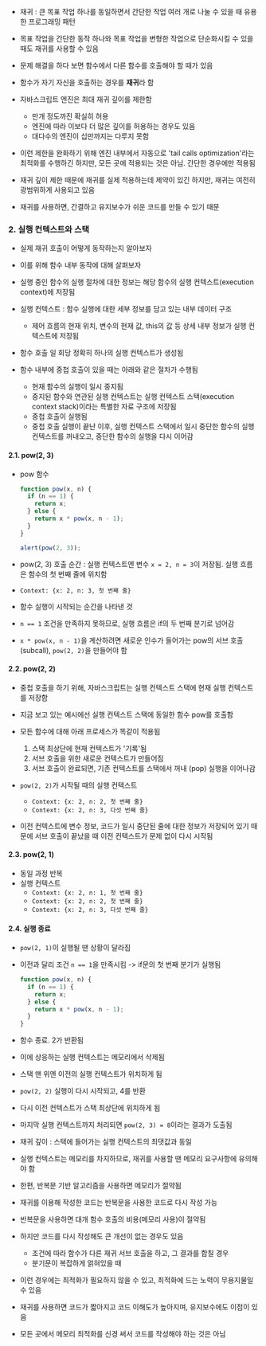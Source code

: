 - 재귀 : 큰 목표 작업 하나를 동일하면서 간단한 작업 여러 개로 나눌 수 있을 때 유용한 프로그래밍 패턴
- 목표 작업을 간단한 동작 하나와 목표 작업을 변형한 작업으로 단순화시킬 수 있을 때도 재귀를 사용할 수 있음

- 문제 해결을 하다 보면 함수에서 다른 함수를 호출해야 할 때가 있음
- 함수가 자기 자신을 호출하는 경우를 **재귀**라 함

- 자바스크립트 엔진은 최대 재귀 깊이를 제한함
  - 만개 정도까진 확실히 허용
  - 엔진에 따라 이보다 더 많은 깊이를 허용하는 경우도 있음
  - 대다수의 엔진이 십만까지는 다루지 못함
- 이런 제한을 완화하기 위해 엔진 내부에서 자동으로 'tail calls optimization'라는 최적화를 수행하긴 하지만, 모든 곳에 적용되는 것은 아님. 간단한 경우에만 적용됨
- 재귀 깊이 제한 때문에 재귀를 실제 적용하는데 제약이 있긴 하지만, 재귀는 여전히 광범위하게 사용되고 있음
- 재귀를 사용하면, 간결하고 유지보수가 쉬운 코드를 만들 수 있기 때문

### 2. 실행 컨텍스트와 스택

- 실제 재귀 호출이 어떻게 동작하는지 알아보자
- 이를 위해 함수 내부 동작에 대해 살펴보자

- 실행 중인 함수의 실행 절차에 대한 정보는 해당 함수의 실행 컨텍스트(execution context)에 저장됨

- 실행 컨텍스트 : 함수 실행에 대한 세부 정보를 담고 있는 내부 데이터 구조

  - 제어 흐름의 현재 위치, 변수의 현재 값, this의 값 등 상세 내부 정보가 실행 컨텍스트에 저장됨

- 함수 호출 일 회당 정확히 하나의 실행 컨텍스트가 생성됨
- 함수 내부에 중첩 호출이 있을 때는 아래와 같은 절차가 수행됨
  - 현재 함수의 실행이 일시 중지됨
  - 중지된 함수와 연관된 실행 컨텍스트는 실행 컨텍스트 스택(execution context stack)이라는 특별한 자료 구조에 저장됨
  - 중첩 호출이 실행됨
  - 중첩 호출 실행이 끝난 이후, 실행 컨텍스트 스택에서 일시 중단한 함수의 실행 컨텍스트를 꺼내오고, 중단한 함수의 실행을 다시 이어감

#### 2.1. pow(2, 3)

- pow 함수

  ```javascript
  function pow(x, n) {
    if (n == 1) {
      return x;
    } else {
      return x * pow(x, n - 1);
    }
  }

  alert(pow(2, 3));
  ```

- pow(2, 3) 호출 순간 : 실행 컨텍스트엔 변수 `x = 2, n = 3`이 저장됨. 실행 흐름은 함수의 첫 번째 줄에 위치함
- `Context: {x: 2, n: 3, 첫 번째 줄}`
- 함수 실행이 시작되는 순간을 나타낸 것
- `n == 1` 조건을 만족하지 못하므로, 실행 흐름은 if의 두 번째 분기로 넘어감
- `x * pow(x, n - 1)`을 계산하려면 새로운 인수가 들어가는 pow의 서브 호출(subcall), `pow(2, 2)`을 만들어야 함

#### 2.2. pow(2, 2)

- 중첩 호출을 하기 위해, 자바스크립트는 실행 컨텍스트 스택에 현재 실행 컨텍스트를 저장함
- 지금 보고 있는 예시에선 실행 컨텍스트 스택에 동일한 함수 pow를 호출함
- 모든 함수에 대해 아래 프로세스가 똑같이 적용됨

  1. 스택 최상단에 현재 컨텍스트가 '기록'됨
  2. 서브 호출을 위한 새로운 컨텍스트가 만들어짐
  3. 서브 호출이 완료되면, 기존 컨텍스트를 스택에서 꺼내 (pop) 실행을 이어나감

- `pow(2, 2)`가 시작될 때의 실행 컨텍스트

  - `Context: {x: 2, n: 2, 첫 번째 줄}`
  - `Context: {x: 2, n: 3, 다섯 번째 줄}`

- 이전 컨텍스트에 변수 정보, 코드가 일시 중단된 줄에 대한 정보가 저장되어 있기 때문에 서브 호출이 끝났을 때 이전 컨텍스트가 문제 없이 다시 시작됨

#### 2.3. pow(2, 1)

- 동일 과정 반복
- 실행 컨텍스트
  - `Context: {x: 2, n: 1, 첫 번째 줄}`
  - `Context: {x: 2, n: 2, 첫 번째 줄}`
  - `Context: {x: 2, n: 3, 다섯 번째 줄}`

#### 2.4. 실행 종료

- `pow(2, 1)`이 실행될 땐 상황이 달라짐
- 이전과 달리 조건 `n == 1`을 만족시킴
  -> if문의 첫 번째 분기가 실행됨
  ```javascript
  function pow(x, n) {
    if (n == 1) {
      return x;
    } else {
      return x * pow(x, n - 1);
    }
  }
  ```
- 함수 종료. 2가 반환됨
- 이에 상응하는 실행 컨텍스트는 메모리에서 삭제됨
- 스택 맨 위엔 이전의 실행 컨텍스트가 위치하게 됨
- `pow(2, 2)` 실행이 다시 시작되고, 4를 반환
- 다시 이전 컨텍스트가 스택 최상단에 위치하게 됨
- 마지막 실행 컨텍스트까지 처리되면 `pow(2, 3) = 8`이라는 결과가 도출됨

- 재귀 깊이 : 스택에 들어가는 실행 컨텍스트의 최댓값과 동일
- 실행 컨텍스트는 메모리를 차지하므로, 재귀를 사용할 땐 메모리 요구사항에 유의해야 함
- 한편, 반복문 기반 알고리즘을 사용하면 메모리가 절약됨

- 재귀를 이용해 작성한 코드는 반복문을 사용한 코드로 다시 작성 가능
- 반복문을 사용하면 대개 함수 호출의 비용(메모리 사용)이 절약됨
- 하지만 코드를 다시 작성해도 큰 개선이 없는 경우도 있음
  - 조건에 따라 함수가 다른 재귀 서브 호출을 하고, 그 결과를 합칠 경우
  - 분기문이 복잡하게 얽혀있을 때
- 이런 경우에는 최적화가 필요하지 않을 수 있고, 최적화에 드는 노력이 무용지물일 수 있음

- 재귀를 사용하면 코드가 짧아지고 코드 이해도가 높아지며, 유지보수에도 이점이 있음
- 모든 곳에서 메모리 최적화를 신경 써서 코드를 작성해야 하는 것은 아님
